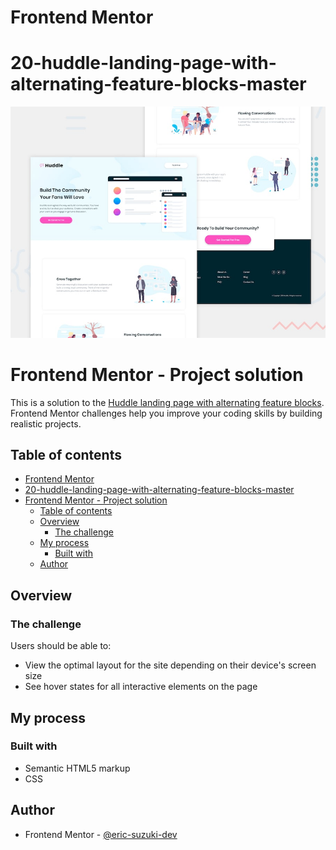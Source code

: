 # Frontend Mentor
# 20-huddle-landing-page-with-alternating-feature-blocks-master
![Design preview for the Job listings with filtering coding challenge](./design/desktop-preview.jpg)

# Frontend Mentor - Project solution

This is a solution to the [Huddle landing page with alternating feature blocks](https://www.frontendmentor.io/challenges/huddle-landing-page-with-alternating-feature-blocks-5ca5f5981e82137ec91a5100). Frontend Mentor challenges help you improve your coding skills by building realistic projects. 

## Table of contents

- [Frontend Mentor](#frontend-mentor)
- [20-huddle-landing-page-with-alternating-feature-blocks-master](#20-huddle-landing-page-with-alternating-feature-blocks-master)
- [Frontend Mentor - Project solution](#frontend-mentor---project-solution)
  - [Table of contents](#table-of-contents)
  - [Overview](#overview)
    - [The challenge](#the-challenge)
  - [My process](#my-process)
    - [Built with](#built-with)
  - [Author](#author)

## Overview

### The challenge

Users should be able to:

- View the optimal layout for the site depending on their device's screen size
- See hover states for all interactive elements on the page

<!-- ### Link

- Solution URL: [Solution on Front-end Mentor Website](https://your-solution-url.com)
- Live Site URL: [Live site](https://your-live-site-url.com) -->

## My process

### Built with

- Semantic HTML5 markup
- CSS

## Author

- Frontend Mentor - [@eric-suzuki-dev](https://www.frontendmentor.io/profile/eric-suzuki-dev)
